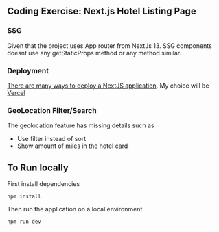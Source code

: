 ## Coding Exercise: Next.js Hotel Listing Page

### SSG
Given that the project uses App router from NextJs 13. SSG components doesnt use any getStaticProps method or any method similar. 

### Deployment 
[There are many ways to deploy a NextJS application](https://nextjs.org/docs/app/building-your-application/deploying). My choice will be [Vercel](vercel.com)

### GeoLocation Filter/Search 
The geolocation feature has missing details such as
- Use filter instead of sort
- Show amount of miles in the hotel card 


## To Run locally

First install dependencies
```
npm install
```

Then run the application on a local environment
```
npm run dev
```
